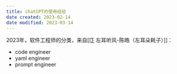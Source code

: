 ```yaml
---
title: chatGPT的使用经验
date created: 2023-02-14
date modified: 2023-03-14
---
```


2023年，软件工程师的分类，来自[[∑ 左耳听风-陈皓（左耳朵耗子）]]：

- code engineer
- yaml engineer
- prompt engineer
